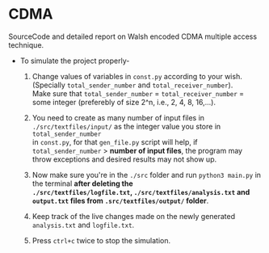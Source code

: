# CDMA

SourceCode and detailed report on Walsh encoded CDMA multiple access technique.

* To simulate the project properly-

    1. Change values of variables in ```const.py``` according to your wish. (Specially ```total_sender_number``` and ```total_receiver_number```).\
    Make sure that ```total_sender_number``` = ```total_receiver_number``` = some integer (preferebly of size 2^n, i.e., 2, 4, 8, 16,...).

    2. You need to create as many number of input files in ```./src/textfiles/input/``` as the integer value you store in ```total_sender_number```\
     in ```const.py```, for that ```gen_file.py``` script will help, if ```total_sender_number``` > **number of input files**, the program may \
     throw exceptions and desired results may not show up.

    3. Now make sure you're in the ```./src``` folder and run ```python3 main.py``` in the terminal **after deleting the\
    ```./src/textfiles/logfile.txt```, ```./src/textfiles/analysis.txt``` and ```output.txt``` files from ```.src/textfiles/output/``` folder**.

    4. Keep track of the live changes made on the newly generated ```analysis.txt``` and ```logfile.txt```.

    5. Press ```ctrl+c``` twice to stop the simulation.
